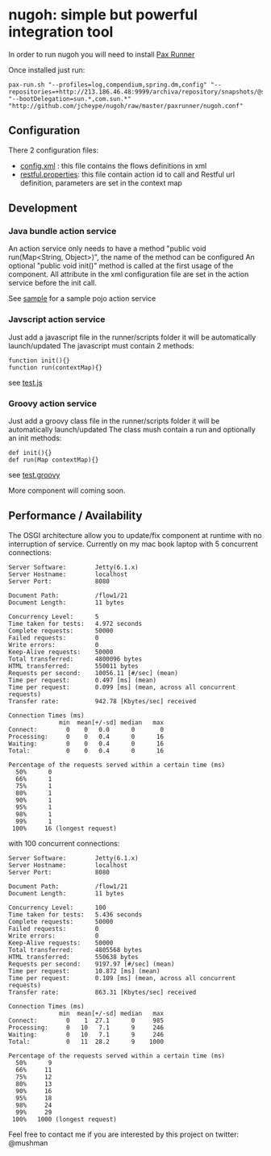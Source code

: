 nugoh: simple but powerful integration tool
==============================


In order to run nugoh you will need to install [Pax Runner](http://paxrunner.ops4j.org)

Once installed just run:

    pax-run.sh "--profiles=log,compendium,spring.dm,config" "--repositories=+http://213.186.46.48:9999/archiva/repository/snapshots/@snapshots" "--bootDelegation=sun.*,com.sun.*" "http://github.com/jcheype/nugoh/raw/master/paxrunner/nugoh.conf"


Configuration
--------------------
There 2 configuration files:

 *  [config.xml](http://github.com/jcheype/nugoh/blob/master/paxrunner/runner/config.xml) :
    this file contains the flows definitions in xml
 *  [restful.properties](http://github.com/jcheype/nugoh/blob/master/paxrunner/runner/restful.properties):
    this file contain action id to call and Restful url definition, parameters are set in the context map


Development
--------------------

### Java bundle action service
An action service only needs to have a method "public void run(Map<String, Object>)", the name of the method can be configured
An optional "public void init()" method is called at the first usage of the component.
All attribute in the xml configuration file are set in the action service before the init call.

See [sample](http://github.com/jcheype/nugoh/tree/master/service/sample/) for a sample pojo action service

### Javscript action service
Just add a javascript file in the runner/scripts folder it will be automatically launch/updated
The javascript must contain 2 methods:

    function init(){}
    function run(contextMap){}

see [test.js](http://github.com/jcheype/nugoh/blob/master/paxrunner/runner/scripts/test.js)


### Groovy action service
Just add a groovy class file in the runner/scripts folder it will be automatically launch/updated
The class mush contain a run and optionally an init methods:

    def init(){}
    def run(Map contextMap){}

see [test.groovy](http://github.com/jcheype/nugoh/blob/master/paxrunner/runner/scripts/test.groovy)

More component will coming soon.

Performance / Availability
--------------------
The OSGI architecture allow you to update/fix component at runtime with no interruption of service.
Currently on my mac book laptop
with 5 concurrent connections:

    Server Software:        Jetty(6.1.x)
    Server Hostname:        localhost
    Server Port:            8080

    Document Path:          /flow1/21
    Document Length:        11 bytes

    Concurrency Level:      5
    Time taken for tests:   4.972 seconds
    Complete requests:      50000
    Failed requests:        0
    Write errors:           0
    Keep-Alive requests:    50000
    Total transferred:      4800096 bytes
    HTML transferred:       550011 bytes
    Requests per second:    10056.11 [#/sec] (mean)
    Time per request:       0.497 [ms] (mean)
    Time per request:       0.099 [ms] (mean, across all concurrent requests)
    Transfer rate:          942.78 [Kbytes/sec] received

    Connection Times (ms)
                  min  mean[+/-sd] median   max
    Connect:        0    0   0.0      0       0
    Processing:     0    0   0.4      0      16
    Waiting:        0    0   0.4      0      16
    Total:          0    0   0.4      0      16

    Percentage of the requests served within a certain time (ms)
      50%      0
      66%      1
      75%      1
      80%      1
      90%      1
      95%      1
      98%      1
      99%      1
     100%     16 (longest request)

with 100 concurrent connections:

    Server Software:        Jetty(6.1.x)
    Server Hostname:        localhost
    Server Port:            8080

    Document Path:          /flow1/21
    Document Length:        11 bytes

    Concurrency Level:      100
    Time taken for tests:   5.436 seconds
    Complete requests:      50000
    Failed requests:        0
    Write errors:           0
    Keep-Alive requests:    50000
    Total transferred:      4805568 bytes
    HTML transferred:       550638 bytes
    Requests per second:    9197.97 [#/sec] (mean)
    Time per request:       10.872 [ms] (mean)
    Time per request:       0.109 [ms] (mean, across all concurrent requests)
    Transfer rate:          863.31 [Kbytes/sec] received

    Connection Times (ms)
                  min  mean[+/-sd] median   max
    Connect:        0    1  27.1      0     985
    Processing:     0   10   7.1      9     246
    Waiting:        0   10   7.1      9     246
    Total:          0   11  28.2      9    1000

    Percentage of the requests served within a certain time (ms)
      50%      9
      66%     11
      75%     12
      80%     13
      90%     16
      95%     18
      98%     24
      99%     29
     100%   1000 (longest request)



Feel free to contact me if you are interested by this project on twitter: @mushman

